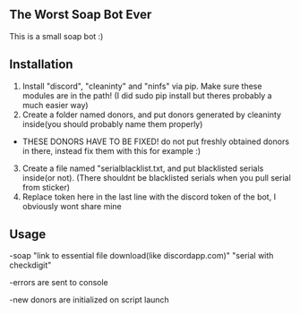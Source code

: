 ## **T**he **W**orst **S**oap **B**ot **E**ver

This is a small soap bot :)

## Installation

1. Install "discord", "cleaninty" and "ninfs" via pip. Make sure these modules are in the path! (I did sudo pip install but theres probably a much easier way)
2. Create a folder named donors, and put donors generated by cleaninty inside(you should probably name them properly)
+ THESE DONORS HAVE TO BE FIXED! do not put freshly obtained donors in there, instead fix them with this for example :)
3. Create a file named "serialblacklist.txt, and put blacklisted serials inside(or not). (There shouldnt be blacklisted serials when you pull serial from sticker)
4. Replace token here in the last line with the discord token of the bot, I obviously wont share mine


## Usage

-soap "link to essential file download(like discordapp.com)" "serial with checkdigit"

-errors are sent to console 

-new donors are initialized on script launch